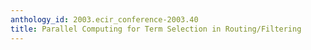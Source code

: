 ```yaml
---
anthology_id: 2003.ecir_conference-2003.40
title: Parallel Computing for Term Selection in Routing/Filtering
---
```

